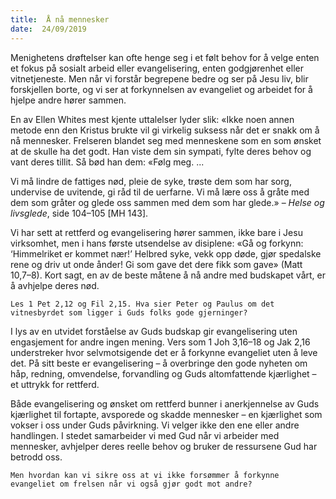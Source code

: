 ```yaml
---
title:  Å nå mennesker
date:  24/09/2019
---
```


Menighetens drøftelser kan ofte henge seg i et følt behov for å velge enten et fokus på sosialt arbeid eller evangelisering, enten godgjørenhet eller vitnetjeneste. Men når vi forstår begrepene bedre og ser på Jesu liv, blir forskjellen borte, og vi ser at forkynnelsen av evangeliet og arbeidet for å hjelpe andre hører sammen.

En av Ellen Whites mest kjente uttalelser lyder slik: «Ikke noen annen metode enn den Kristus brukte vil gi virkelig suksess når det er snakk om å nå mennesker. Frelseren blandet seg med menneskene som en som ønsket at de skulle ha det godt. Han viste dem sin sympati, fylte deres behov og vant deres tillit. Så bød han dem: «Følg meg. ...

Vi må lindre de fattiges nød, pleie de syke, trøste dem som har sorg, undervise de uvitende, gi råd til de uerfarne. Vi må lære oss å gråte med dem som gråter og glede oss sammen med dem som har glede.» – _Helse og livsglede_, side 104–105 [MH 143].

Vi har sett at rettferd og evangelisering hører sammen, ikke bare i Jesu virksomhet, men i hans første utsendelse av disiplene: «Gå og forkynn: ‘Himmelriket er kommet nær!’ Helbred syke, vekk opp døde, gjør spedalske rene og driv ut onde ånder! Gi som gave det dere fikk som gave» (Matt 10,7–8). Kort sagt, en av de beste måtene å nå andre med budskapet vårt, er å avhjelpe deres nød.

`Les 1 Pet 2,12 og Fil 2,15. Hva sier Peter og Paulus om det vitnesbyrdet som ligger i Guds folks gode gjerninger?`

I lys av en utvidet forståelse av Guds budskap gir evangelisering uten engasjement for andre ingen mening. Vers som 1 Joh 3,16–18 og Jak 2,16 understreker hvor selvmotsigende det er å forkynne evangeliet uten å leve det. På sitt beste er evangelisering – å overbringe den gode nyheten om håp, redning, omvendelse, forvandling og Guds altomfattende kjærlighet – et uttrykk for rettferd.

Både evangelisering og ønsket om rettferd bunner i anerkjennelse av Guds kjærlighet til fortapte, avsporede og skadde mennesker – en kjærlighet som vokser i oss under Guds påvirkning. Vi velger ikke den ene eller andre handlingen. I stedet samarbeider vi med Gud når vi arbeider med mennesker, avhjelper deres reelle behov og bruker de ressursene Gud har betrodd oss.

`Men hvordan kan vi sikre oss at vi ikke forsømmer å forkynne evangeliet om frelsen når vi også gjør godt mot andre?`